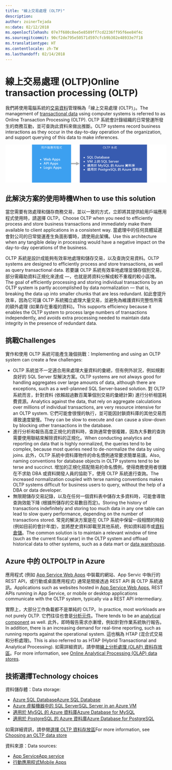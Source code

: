 ```yaml
---
title: "線上交易處理 (OLTP)"
description: 
author: zoinerTejada
ms:date: 02/12/2018
ms.openlocfilehash: 07e7f680c8ee5e8589ff7cd2236ff95f6ee84f4c
ms.sourcegitcommit: 90cf2de795e50571d597cfcb9b302e48933e7f18
ms.translationtype: HT
ms.contentlocale: zh-TW
ms.lasthandoff: 02/14/2018
---
```

# <a name="online-transaction-processing-oltp"></a><span data-ttu-id="57b3b-102">線上交易處理 (OLTP)</span><span class="sxs-lookup"><span data-stu-id="57b3b-102">Online transaction processing (OLTP)</span></span>

<span data-ttu-id="57b3b-103">我們將使用電腦系統的[交易資料](../concepts/transactional-data.md)管理稱為「線上交易處理 (OLTP)」。</span><span class="sxs-lookup"><span data-stu-id="57b3b-103">The management of [transactional data](../concepts/transactional-data.md) using computer systems is referred to as Online Transaction Processing (OLTP).</span></span> <span data-ttu-id="57b3b-104">OLTP 系統會計錄組織的日常營運所發生的商務互動，並可查詢此資料來做出推斷。</span><span class="sxs-lookup"><span data-stu-id="57b3b-104">OLTP systems record business interactions as they occur in the day-to-day operation of the organization, and support querying of this data to make inferences.</span></span>

![Azure 中的 OLTP](./images/oltp-data-pipeline.png)

## <a name="when-to-use-this-solution"></a><span data-ttu-id="57b3b-106">此解決方案的使用時機</span><span class="sxs-lookup"><span data-stu-id="57b3b-106">When to use this solution</span></span>

<span data-ttu-id="57b3b-107">當您需要有效處理和儲存商務交易，並以一致的方式，立即將其提供給用戶端應用程式使用時，請選擇 OLTP。</span><span class="sxs-lookup"><span data-stu-id="57b3b-107">Choose OLTP when you need to efficiently process and store business transactions and immediately make them available to client applications in a consistent way.</span></span> <span data-ttu-id="57b3b-108">當處理中的任何具體延遲會對公司的日常營運產生負面影響時，請使用此架構。</span><span class="sxs-lookup"><span data-stu-id="57b3b-108">Use this architecture when any tangible delay in processing would have a negative impact on the day-to-day operations of the business.</span></span>

<span data-ttu-id="57b3b-109">OLTP 系統是設計成能夠有效率地處理和儲存交易，以及查詢交易資料。</span><span class="sxs-lookup"><span data-stu-id="57b3b-109">OLTP systems are designed to efficiently process and store transactions, as well as query transactional data.</span></span> <span data-ttu-id="57b3b-110">若要讓 OLTP 系統有效率地處理並儲存個別交易，部分需藉助資料正規化來達成 &mdash;，也就是將資料分解成較不重複的較小區塊。</span><span class="sxs-lookup"><span data-stu-id="57b3b-110">The goal of efficiently processing and storing individual transactions by an OLTP system is partly accomplished by data normalization &mdash; that is, breaking the data up into smaller chunks that are less redundant.</span></span> <span data-ttu-id="57b3b-111">如此會提升效率，因為它可讓 OLTP 系統獨立處理大量交易，並避免為維護資料完整性所需的額外處理 (如果存在重複的資料)。</span><span class="sxs-lookup"><span data-stu-id="57b3b-111">This supports efficiency because it enables the OLTP system to process large numbers of transactions independently, and avoids extra processing needed to maintain data integrity in the presence of redundant data.</span></span>

## <a name="challenges"></a><span data-ttu-id="57b3b-112">挑戰</span><span class="sxs-lookup"><span data-stu-id="57b3b-112">Challenges</span></span>
<span data-ttu-id="57b3b-113">實作和使用 OLTP 系統可能產生幾個挑戰：</span><span class="sxs-lookup"><span data-stu-id="57b3b-113">Implementing and using an OLTP system can create a few challenges:</span></span>

- <span data-ttu-id="57b3b-114">OLTP 系統並不一定適合用來處理大量資料的彙總，但有例外狀況，例如規劃良好的 SQL Server 型解決方案。</span><span class="sxs-lookup"><span data-stu-id="57b3b-114">OLTP systems are not always good for handling aggregates over large amounts of data, although there are exceptions, such as a well-planned SQL Server-based solution.</span></span> <span data-ttu-id="57b3b-115">對 OLTP 系統而言，針對資料 (依賴超過數百萬筆個別交易的彙總計算) 進行分析相當耗費資源。</span><span class="sxs-lookup"><span data-stu-id="57b3b-115">Analytics against the data, that rely on aggregate calculations over millions of individual transactions, are very resource intensive for an OLTP system.</span></span> <span data-ttu-id="57b3b-116">它們可能會很慢的執行，並可能因封鎖資料庫的其他交易而導致速度變慢。</span><span class="sxs-lookup"><span data-stu-id="57b3b-116">They can be slow to execute and can cause a slow-down by blocking other transactions in the database.</span></span>
- <span data-ttu-id="57b3b-117">進行分析和報告高度正規化的資料時，查詢通常會很複雜，因為大多數的查詢需要使用聯結來解除資料的正規化。</span><span class="sxs-lookup"><span data-stu-id="57b3b-117">When conducting analytics and reporting on data that is highly normalized, the queries tend to be complex, because most queries need to de-normalize the data by using joins.</span></span> <span data-ttu-id="57b3b-118">此外，OLTP 系統中資料庫物件的命名慣例通常要求簡單易讀。</span><span class="sxs-lookup"><span data-stu-id="57b3b-118">Also, naming conventions for database objects in OLTP systems tend to be terse and succinct.</span></span> <span data-ttu-id="57b3b-119">增加的正規化搭配簡易的命名慣例，使得商務使用者很難在不求助 DBA 或資料開發人員的協助下，使用 OLTP 系統進行查詢。</span><span class="sxs-lookup"><span data-stu-id="57b3b-119">The increased normalization coupled with terse naming conventions makes OLTP systems difficult for business users to query, without the help of a DBA or data developer.</span></span>
- <span data-ttu-id="57b3b-120">無限期儲存交易記錄，以及在任何一個資料表中儲存太多資料時，可能會導致查詢效能下降 (根據所儲存的交易數目而定)。</span><span class="sxs-lookup"><span data-stu-id="57b3b-120">Storing the history of transactions indefinitely and storing too much data in any one table can lead to slow query performance, depending on the number of transactions stored.</span></span> <span data-ttu-id="57b3b-121">常見的解決方案是在 OLTP 系統中保留一段相關的時段 (例如目前的會計年度)，並將歷史資料卸載至其他系統，例如資料超市或[資料倉儲](../technology-choices/data-warehouses.md)。</span><span class="sxs-lookup"><span data-stu-id="57b3b-121">The common solution is to maintain a relevant window of time (such as the current fiscal year) in the OLTP system and offload historical data to other systems, such as a data mart or [data warehouse](../technology-choices/data-warehouses.md).</span></span>

## <a name="oltp-in-azure"></a><span data-ttu-id="57b3b-122">Azure 中的 OLTP</span><span class="sxs-lookup"><span data-stu-id="57b3b-122">OLTP in Azure</span></span>

<span data-ttu-id="57b3b-123">應用程式 (例如 [App Service Web Apps](/azure/app-service/app-service-web-overview) 中裝載的網站、App Servic 中執行的 REST API，或行動或桌面應用程式) 通常是間接透過 REST API 與 OLTP 系統通訊。</span><span class="sxs-lookup"><span data-stu-id="57b3b-123">Applications such as websites hosted in [App Service Web Apps](/azure/app-service/app-service-web-overview), REST APIs running in App Service, or mobile or desktop applications communicate with the OLTP system, typically via a REST API intermediary.</span></span>

<span data-ttu-id="57b3b-124">實際上，大部分工作負載都不是單純的 OLTP。</span><span class="sxs-lookup"><span data-stu-id="57b3b-124">In practice, most workloads are not purely OLTP.</span></span> <span data-ttu-id="57b3b-125">它們往往也會是[分析元件](../scenarios/online-analytical-processing.md)。</span><span class="sxs-lookup"><span data-stu-id="57b3b-125">There tends to be an [analytical component](../scenarios/online-analytical-processing.md) as well.</span></span> <span data-ttu-id="57b3b-126">此外，即時報告需求亦漸增，例如針對作業系統執行報告。</span><span class="sxs-lookup"><span data-stu-id="57b3b-126">In addition, there is an increasing demand for real-time reporting, such as running reports against the operational system.</span></span> <span data-ttu-id="57b3b-127">這也稱為 HTAP (混合式交易和分析處理)。</span><span class="sxs-lookup"><span data-stu-id="57b3b-127">This is also referred to as HTAP (Hybrid Transactional and Analytical Processing).</span></span> <span data-ttu-id="57b3b-128">如需詳細資訊，請參閱[線上分析處理 (OLAP) 資料存放區](../technology-choices/olap-data-stores.md)。</span><span class="sxs-lookup"><span data-stu-id="57b3b-128">For more information, see [Online Analytical Processing (OLAP) data stores](../technology-choices/olap-data-stores.md).</span></span>

## <a name="technology-choices"></a><span data-ttu-id="57b3b-129">技術選擇</span><span class="sxs-lookup"><span data-stu-id="57b3b-129">Technology choices</span></span>

<span data-ttu-id="57b3b-130">資料儲存體：</span><span class="sxs-lookup"><span data-stu-id="57b3b-130">Data storage:</span></span>

- [<span data-ttu-id="57b3b-131">Azure SQL Database</span><span class="sxs-lookup"><span data-stu-id="57b3b-131">Azure SQL Database</span></span>](/azure/sql-database/)
- [<span data-ttu-id="57b3b-132">Azure 虛擬機器中的 SQL Server</span><span class="sxs-lookup"><span data-stu-id="57b3b-132">SQL Server in an Azure VM</span></span>](/azure/virtual-machines/windows/sql/virtual-machines-windows-sql-server-iaas-overview?toc=%2Fazure%2Fvirtual-machines%2Fwindows%2Ftoc.json)
- [<span data-ttu-id="57b3b-133">適用於 MySQL 的 Azure 資料庫</span><span class="sxs-lookup"><span data-stu-id="57b3b-133">Azure Database for MySQL</span></span>](/azure/mysql/)
- [<span data-ttu-id="57b3b-134">適用於 PostgreSQL 的 Azure 資料庫</span><span class="sxs-lookup"><span data-stu-id="57b3b-134">Azure Database for PostgreSQL</span></span>](/azure/postgresql/)

<span data-ttu-id="57b3b-135">如需詳細資訊，請參閱[選擇 OLTP 資料存放區](../technology-choices/oltp-data-stores.md)</span><span class="sxs-lookup"><span data-stu-id="57b3b-135">For more information, see [Choosing an OLTP data store](../technology-choices/oltp-data-stores.md)</span></span>

<span data-ttu-id="57b3b-136">資料來源：</span><span class="sxs-lookup"><span data-stu-id="57b3b-136">Data sources:</span></span>

- [<span data-ttu-id="57b3b-137">App Service</span><span class="sxs-lookup"><span data-stu-id="57b3b-137">App service</span></span>](/azure/app-service/)
- [<span data-ttu-id="57b3b-138">行動應用程式</span><span class="sxs-lookup"><span data-stu-id="57b3b-138">Mobile Apps</span></span>](/azure/app-service-mobile/)

